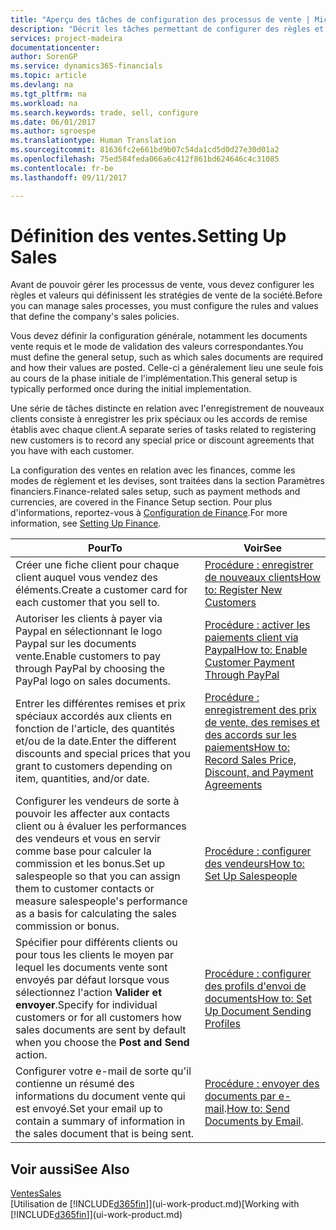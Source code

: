 ```yaml
---
title: "Aperçu des tâches de configuration des processus de vente | Microsoft Docs"
description: "Décrit les tâches permettant de configurer des règles et des valeurs pour définir vos stratégies et vos processus de vente."
services: project-madeira
documentationcenter: 
author: SorenGP
ms.service: dynamics365-financials
ms.topic: article
ms.devlang: na
ms.tgt_pltfrm: na
ms.workload: na
ms.search.keywords: trade, sell, configure
ms.date: 06/01/2017
ms.author: sgroespe
ms.translationtype: Human Translation
ms.sourcegitcommit: 81636fc2e661bd9b07c54da1cd5d0d27e30d01a2
ms.openlocfilehash: 75ed584feda066a6c412f861bd624646c4c31085
ms.contentlocale: fr-be
ms.lasthandoff: 09/11/2017

---
```

# <a name="setting-up-sales"></a><span data-ttu-id="f09ce-103">Définition des ventes.</span><span class="sxs-lookup"><span data-stu-id="f09ce-103">Setting Up Sales</span></span>
<span data-ttu-id="f09ce-104">Avant de pouvoir gérer les processus de vente, vous devez configurer les règles et valeurs qui définissent les stratégies de vente de la société.</span><span class="sxs-lookup"><span data-stu-id="f09ce-104">Before you can manage sales processes, you must configure the rules and values that define the company's sales policies.</span></span>

<span data-ttu-id="f09ce-105">Vous devez définir la configuration générale, notamment les documents vente requis et le mode de validation des valeurs correspondantes.</span><span class="sxs-lookup"><span data-stu-id="f09ce-105">You must define the general setup, such as which sales documents are required and how their values are posted.</span></span> <span data-ttu-id="f09ce-106">Celle-ci a généralement lieu une seule fois au cours de la phase initiale de l'implémentation.</span><span class="sxs-lookup"><span data-stu-id="f09ce-106">This general setup is typically performed once during the initial implementation.</span></span>

<span data-ttu-id="f09ce-107">Une série de tâches distincte en relation avec l'enregistrement de nouveaux clients consiste à enregistrer les prix spéciaux ou les accords de remise établis avec chaque client.</span><span class="sxs-lookup"><span data-stu-id="f09ce-107">A separate series of tasks related to registering new customers is to record any special price or discount agreements that you have with each customer.</span></span>

<span data-ttu-id="f09ce-108">La configuration des ventes en relation avec les finances, comme les modes de règlement et les devises, sont traitées dans la section Paramètres financiers.</span><span class="sxs-lookup"><span data-stu-id="f09ce-108">Finance-related sales setup, such as payment methods and currencies, are covered in the Finance Setup section.</span></span> <span data-ttu-id="f09ce-109">Pour plus d'informations, reportez-vous à [Configuration de Finance](finance-setup-finance.md).</span><span class="sxs-lookup"><span data-stu-id="f09ce-109">For more information, see [Setting Up Finance](finance-setup-finance.md).</span></span>

| <span data-ttu-id="f09ce-110">Pour</span><span class="sxs-lookup"><span data-stu-id="f09ce-110">To</span></span> | <span data-ttu-id="f09ce-111">Voir</span><span class="sxs-lookup"><span data-stu-id="f09ce-111">See</span></span> |
| --- | --- |
| <span data-ttu-id="f09ce-112">Créer une fiche client pour chaque client auquel vous vendez des éléments.</span><span class="sxs-lookup"><span data-stu-id="f09ce-112">Create a customer card for each customer that you sell to.</span></span> |[<span data-ttu-id="f09ce-113">Procédure : enregistrer de nouveaux clients</span><span class="sxs-lookup"><span data-stu-id="f09ce-113">How to: Register New Customers</span></span>](sales-how-register-new-customers.md) |
| <span data-ttu-id="f09ce-114">Autoriser les clients à payer via Paypal en sélectionnant le logo Paypal sur les documents vente.</span><span class="sxs-lookup"><span data-stu-id="f09ce-114">Enable customers to pay through PayPal by choosing the PayPal logo on sales documents.</span></span> |[<span data-ttu-id="f09ce-115">Procédure : activer les paiements client via Paypal</span><span class="sxs-lookup"><span data-stu-id="f09ce-115">How to: Enable Customer Payment Through PayPal</span></span>](sales-how-enable-payment-service-extensions.md) |
| <span data-ttu-id="f09ce-116">Entrer les différentes remises et prix spéciaux accordés aux clients en fonction de l'article, des quantités et/ou de la date.</span><span class="sxs-lookup"><span data-stu-id="f09ce-116">Enter the different discounts and special prices that you grant to customers depending on item, quantities, and/or date.</span></span> |[<span data-ttu-id="f09ce-117">Procédure : enregistrement des prix de vente, des remises et des accords sur les paiements</span><span class="sxs-lookup"><span data-stu-id="f09ce-117">How to: Record Sales Price, Discount, and Payment Agreements</span></span>](sales-how-record-sales-price-discount-payment-agreements.md) |
| <span data-ttu-id="f09ce-118">Configurer les vendeurs de sorte à pouvoir les affecter aux contacts client ou à évaluer les performances des vendeurs et vous en servir comme base pour calculer la commission et les bonus.</span><span class="sxs-lookup"><span data-stu-id="f09ce-118">Set up salespeople so that you can assign them to customer contacts or measure salespeople's performance as a basis for calculating the sales commission or bonus.</span></span> |[<span data-ttu-id="f09ce-119">Procédure : configurer des vendeurs</span><span class="sxs-lookup"><span data-stu-id="f09ce-119">How to: Set Up Salespeople</span></span>](sales-how-setup-salespeople.md) |
| <span data-ttu-id="f09ce-120">Spécifier pour différents clients ou pour tous les clients le moyen par lequel les documents vente sont envoyés par défaut lorsque vous sélectionnez l'action **Valider et envoyer**.</span><span class="sxs-lookup"><span data-stu-id="f09ce-120">Specify for individual customers or for all customers how sales documents are sent by default when you choose the **Post and Send** action.</span></span> |[<span data-ttu-id="f09ce-121">Procédure : configurer des profils d'envoi de documents</span><span class="sxs-lookup"><span data-stu-id="f09ce-121">How to: Set Up Document Sending Profiles</span></span>](sales-how-setup-document-send-profiles.md) |
| <span data-ttu-id="f09ce-122">Configurer votre e-mail de sorte qu'il contienne un résumé des informations du document vente qui est envoyé.</span><span class="sxs-lookup"><span data-stu-id="f09ce-122">Set your email up to contain a summary of information in the sales document that is being sent.</span></span> |<span data-ttu-id="f09ce-123">[Procédure : envoyer des documents par e-mail](ui-how-send-documents-email.md).</span><span class="sxs-lookup"><span data-stu-id="f09ce-123">[How to: Send Documents by Email](ui-how-send-documents-email.md).</span></span> |

## <a name="see-also"></a><span data-ttu-id="f09ce-124">Voir aussi</span><span class="sxs-lookup"><span data-stu-id="f09ce-124">See Also</span></span>
[<span data-ttu-id="f09ce-125">Ventes</span><span class="sxs-lookup"><span data-stu-id="f09ce-125">Sales</span></span>](sales-manage-sales.md)  
<span data-ttu-id="f09ce-126">[Utilisation de [!INCLUDE[d365fin](includes/d365fin_md.md)]](ui-work-product.md)</span><span class="sxs-lookup"><span data-stu-id="f09ce-126">[Working with [!INCLUDE[d365fin](includes/d365fin_md.md)]](ui-work-product.md)</span></span>


